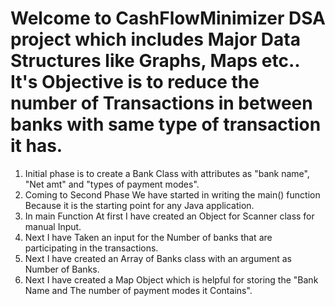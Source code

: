 # Welcome to CashFlowMinimizer DSA project which includes Major Data Structures like Graphs, Maps etc.. It's Objective is to reduce the number of Transactions in between banks with same type of transaction it has.

1. Initial phase is to create a Bank Class with attributes as "bank name", "Net amt" and "types of payment modes".
2. Coming to Second Phase We have started in writing the main() function Because it is the starting point for any Java application.
3. In main Function At first I have created an Object for Scanner class for manual Input.
4. Next I have Taken an input for the Number of banks that are participating in the transactions.
5. Next I have created an Array of Banks class with an argument as Number of Banks.
6. Next I have created a Map Object which is helpful for storing the "Bank Name and The number of payment modes it Contains".
